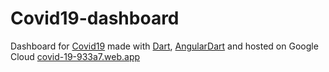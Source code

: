 # Covid19-dashboard
Dashboard for [Covid19] made with [Dart], [AngularDart] and hosted on Google Cloud <a href="https://covid-19-933a7.web.app/" >covid-19-933a7.web.app</a>

[Dart]: https://dart.dev/
[AngularDart]: https://github.com/angulardart
[Covid19]: https://www.who.int/emergencies/diseases/novel-coronavirus-2019
